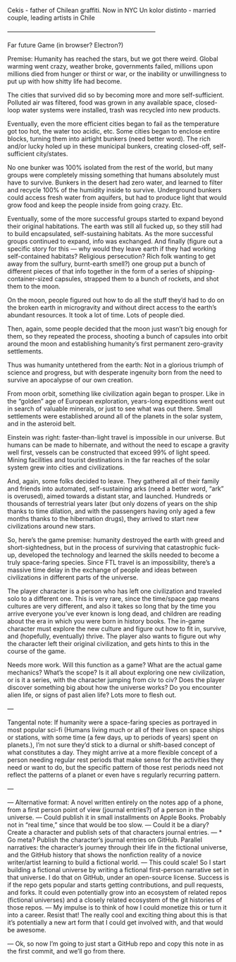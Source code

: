 Cekis - father of Chilean graffiti. Now in NYC
Un kolor distinto - married couple, leading artists in Chile

————————————————————————

Far future Game (in browser? Electron?)

Premise: Humanity has reached the stars, but we got there weird. Global warming went crazy, weather broke, governments failed, millions upon millions died from hunger or thirst or war, or the inability or unwillingness to put up with how shitty life had become. 

The cities that survived did so by becoming more and more self-sufficient. Polluted air was filtered, food was grown in any available space, closed-loop water systems were installed, trash was recycled into new products.

Eventually, even the more efficient cities began to fail as the temperature got too hot, the water too acidic, etc. Some cities began to enclose entire blocks, turning them into airtight bunkers (need better word). The rich and/or lucky holed up in these municipal bunkers, creating closed-off, self-sufficient city/states.

No one bunker was 100% isolated from the rest of the world, but many groups were completely missing something that humans absolutely must have to survive. Bunkers in the desert had zero water, and learned to filter and recycle 100% of the humidity inside to survive. Underground bunkers could access fresh water from aquifers, but had to produce light that would grow food and keep the people inside from going crazy. Etc. 

Eventually, some of the more successful groups started to expand beyond their original habitations. The earth was still all fucked up, so they still had to build encapsulated, self-sustaining habitats. As the more successful groups continued to expand, info was exchanged. And finally (figure out a specific story for this — why would they leave earth if they had working self-contained habitats? Religious persecution? Rich folk wanting to get away from the sulfury, burnt-earth smell?) one group put a bunch of different pieces of that info together in the form of a series of shipping-container-sized capsules, strapped them to a bunch of rockets, and shot them to the moon.

On the moon, people figured out how to do all the stuff they’d had to do on the broken earth in microgravity and without direct access to the earth’s abundant resources. It took a lot of time. Lots of people died.

Then, again, some people decided that the moon just wasn’t big enough for them, so they repeated the process, shooting a bunch of capsules into orbit around the moon and establishing humanity’s first permanent zero-gravity settlements.

Thus was humanity untethered from the earth: Not in a glorious triumph of science and progress, but with desperate ingenuity born from the need to survive an apocalypse of our own creation.

From moon orbit, something like civilization again began to prosper. Like in the “golden” age of European exploration, years-long expeditions went out in search of valuable minerals, or just to see what was out there. Small settlements were established around all of the planets in the solar system, and in the asteroid belt.

Einstein was right: faster-than-light travel is impossible in our universe. But humans can be made to hibernate, and without the need to escape a gravity well first, vessels can be constructed that exceed 99% of light speed. Mining facilities and tourist destinations in the far reaches of the solar system grew into cities and civilizations. 

And, again, some folks decided to leave. They gathered all of their family and friends into automated, self-sustaining arks (need a better word, “ark” is overused), aimed towards a distant star, and launched. Hundreds or thousands of terrestrial years later (but only dozens of years on the ship thanks to time dilation, and with the passengers having only aged a few months thanks to the hibernation drugs), they arrived to start new civilizations around new stars.

So, here’s the game premise: humanity destroyed the earth with greed and short-sightedness, but in the process of surviving that catastrophic fuck-up, developed the technology and learned the skills needed to become a truly space-faring species. Since FTL travel is an impossibility, there’s a massive time delay in the exchange of people and ideas between civilizations in different parts of the universe.

The player character is a person who has left one civilization and traveled solo to a different one. This is very rare, since the time/space gap means cultures are very different, and also it takes so long that by the time you arrive everyone you’ve ever known is long dead, and children are reading about the era in which you were born in history books. The in-game character must explore the new culture and figure out how to fit in, survive, and (hopefully, eventually) thrive. The player also wants to figure out why the character left their original civilization, and gets hints to this in the course of the game.

Needs more work. Will this function as a game? What are the actual game mechanics? What’s the scope? Is it all about exploring one new civilization, or is it a series, with the character jumping from civ to civ? Does the player discover something big about how the universe works? Do you encounter alien life, or signs of past alien life? Lots more to flesh out.

— 

Tangental note: If humanity were a space-faring species as portrayed in most popular sci-fi (Humans living much or all of their lives on space ships or stations, with some time (a few days, up to periods of years) spent on planets.), I’m not sure they’d stick to a diurnal or shift-based concept of what constitutes a day. They might arrive at a more flexible concept of a person needing regular rest periods that make sense for the activities they need or want to do, but the specific pattern of those rest periods need not reflect the patterns of a planet or even have s regularly recurring pattern.


—

— Alternative format: A novel written entirely on the notes app of a phone, from a first person point of view (journal entries?) of a person in the universe.
— Could publish it in small installments on Apple Books. Probably not in “real time,” since that would be too slow.
— Could it be a diary? Create a character and publish sets of that characters journal entries.
— * Go meta? Publish the character’s journal entries on GitHub. Parallel narratives: the character’s journey through their life in the fictional universe, and the GitHub history that shows the nonfiction reality of a novice writer/artist learning to build a fictional world.
— This could scale! So I start building a fictional universe by writing a fictional first-person narrative set in that universe. I do that on GitHub, under an open-source license. Success is if the repo gets popular and starts getting contributions, and pull requests, and forks. It could even potentially grow into an ecosystem of related repos (fictional universes) and a closely related ecosystem of the git histories of those repos.
— My impulse is to think of how I could monetize this or turn it into a career. Resist that! The really cool and exciting thing about this is that it’s potentially a new art form that I could get involved with, and that would be awesome. 

— 
Ok, so now I’m going to just start a GitHub repo and copy this note in as the first commit, and we’ll go from there.
